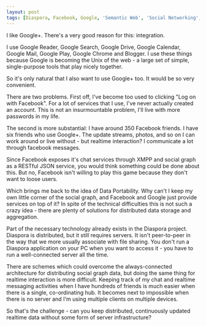 ```yaml
---
layout: post
tags: [Diaspora, Facebook, Google, 'Semantic Web', 'Social Networking', 'The Cloud', 'Web Architecture']
---
```

I like Google+. There's a very good reason for this: integration.

I use Google Reader, Google Search, Google Drive, Google Calendar, Google Mail, Google Play, Google Chrome and Blogger. I use these things because Google is becoming the Unix of the web - a large set of simple, single-purpose tools that play nicely together.

So it's only natural that I also want to use Google+ too. It would be so very convenient.

There are two problems. First off, I've become too used to clicking "Log on with Facebook". For a lot of services that I use, I've never actually created an account. This is not an insurmountable problem, I'll live with more passwords in my life.

The second is more substantial: I have around 350 Facebook friends. I have six friends who use Google+.   The update streams, photos, and so on I can work around or live without - but realtime interaction? I communicate a lot through facebook messages.

Since Facebook exposes it's chat services through XMPP and social graph as a RESTful JSON service, you would think something could be done about this. But no, Facebook isn't willing to play this game because they don't want to loose users.

Which brings me back to the idea of Data Portability. Why can't I keep my own little corner of the social graph, and Facebook and Google just provide services on top of it? In spite of the technical difficulties this is not such a crazy idea - there are plenty of solutions for distributed data storage and aggregation.

Part of the necessary technology already exists in the Diaspora project. Diaspora is distributed, but it still requires servers. It isn't peer-to-peer in the way that we more usually associate with file sharing. You don't run a Diaspora application on your PC when you want to access it - you have to run a well-connected server all the time.

There are schemes which could overcome the always-connected architecture for distributing social graph data, but doing the same thing for realtime interaction is more difficult. Keeping track of my chat and realtime messaging activities when I have hundreds of friends is much easier when there is a single, co-ordinating hub. It becomes next to impossible when there is no server and I'm using multiple clients on multiple devices.

So that's the challenge - can you keep distributed, continuously updated realtime data without some form of server infrastructure?